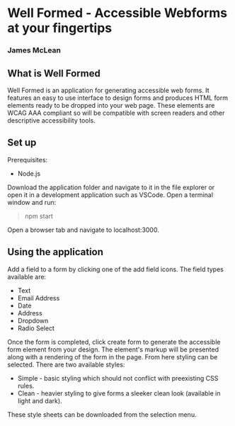 # Well Formed - Accessible Webforms at your fingertips
### James McLean

## What is Well Formed
Well Formed is an application for generating accessible web forms. It features an easy to use interface to design forms and produces HTML form elements ready to be dropped into your web page. These elements are WCAG AAA compliant so will be compatible with screen readers and other descriptive accessibility tools.

## Set up

Prerequisites:
- Node.js

Download the application folder and navigate to it in the file explorer or open it in a development application such as VSCode. Open a terminal window and run:

> npm start

Open a browser tab and navigate to localhost:3000.

## Using the application

Add a field to a form by clicking one of the add field icons. The field types available are:

- Text
- Email Address
- Date
- Address
- Dropdown
- Radio Select

Once the form is completed, click create form to generate the accessible form element from your design. The element's markup will be presented along with a rendering of the form in the page. From here styling can be selected. There are two available styles:

- Simple - basic styling which should not conflict with preexisting CSS rules.
- Clean - heavier styling to give forms a sleeker clean look (available in light and dark).

These style sheets can be downloaded from the selection menu.